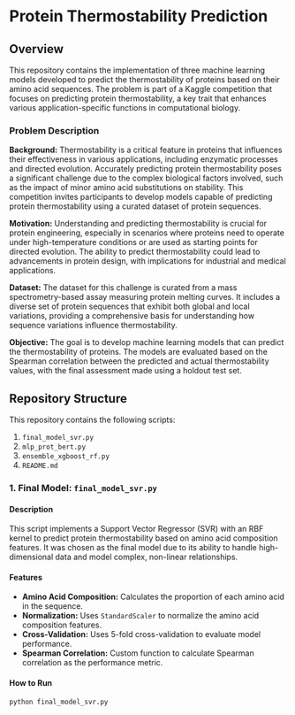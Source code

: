 # Protein Thermostability Prediction

## Overview

This repository contains the implementation of three machine learning models developed to predict the thermostability of proteins based on their amino acid sequences. The problem is part of a Kaggle competition that focuses on predicting protein thermostability, a key trait that enhances various application-specific functions in computational biology. 

### Problem Description

**Background:** Thermostability is a critical feature in proteins that influences their effectiveness in various applications, including enzymatic processes and directed evolution. Accurately predicting protein thermostability poses a significant challenge due to the complex biological factors involved, such as the impact of minor amino acid substitutions on stability. This competition invites participants to develop models capable of predicting protein thermostability using a curated dataset of protein sequences.

**Motivation:** Understanding and predicting thermostability is crucial for protein engineering, especially in scenarios where proteins need to operate under high-temperature conditions or are used as starting points for directed evolution. The ability to predict thermostability could lead to advancements in protein design, with implications for industrial and medical applications.

**Dataset:** The dataset for this challenge is curated from a mass spectrometry-based assay measuring protein melting curves. It includes a diverse set of protein sequences that exhibit both global and local variations, providing a comprehensive basis for understanding how sequence variations influence thermostability.

**Objective:** The goal is to develop machine learning models that can predict the thermostability of proteins. The models are evaluated based on the Spearman correlation between the predicted and actual thermostability values, with the final assessment made using a holdout test set.

## Repository Structure

This repository contains the following scripts:

1. `final_model_svr.py`
2. `mlp_prot_bert.py`
3. `ensemble_xgboost_rf.py`
4. `README.md`

### 1. Final Model: `final_model_svr.py`

#### Description
This script implements a Support Vector Regressor (SVR) with an RBF kernel to predict protein thermostability based on amino acid composition features. It was chosen as the final model due to its ability to handle high-dimensional data and model complex, non-linear relationships.

#### Features
- **Amino Acid Composition:** Calculates the proportion of each amino acid in the sequence.
- **Normalization:** Uses `StandardScaler` to normalize the amino acid composition features.
- **Cross-Validation:** Uses 5-fold cross-validation to evaluate model performance.
- **Spearman Correlation:** Custom function to calculate Spearman correlation as the performance metric.

#### How to Run
```bash
python final_model_svr.py
